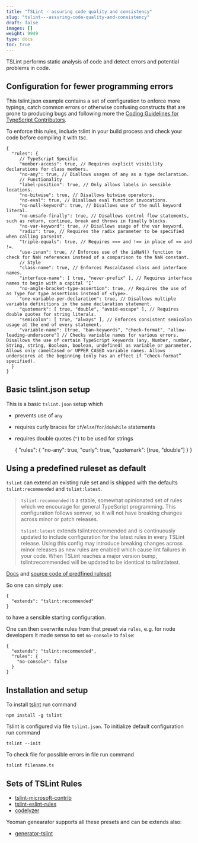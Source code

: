 ```yaml
---
title: "TSLint - assuring code quality and consistency"
slug: "tslint---assuring-code-quality-and-consistency"
draft: false
images: []
weight: 9949
type: docs
toc: true
---
```


TSLint performs static analysis of code and detect errors and potential problems in code. 

## Configuration for fewer programming errors
This tslint.json example contains a set of configuration to enforce more typings, catch common errors or otherwise confusing constructs that are prone to producing bugs and following more the [Coding Guidelines for TypeScript Contributors][1].

To enforce this rules, include tslint in your build process and check your code before compiling it with tsc. 

    {
      "rules": {
         // TypeScript Specific
         "member-access": true, // Requires explicit visibility declarations for class members.
         "no-any": true, // Diallows usages of any as a type declaration.
         // Functionality
         "label-position": true, // Only allows labels in sensible locations.
         "no-bitwise": true, // Disallows bitwise operators.
         "no-eval": true, // Disallows eval function invocations.
         "no-null-keyword": true, // Disallows use of the null keyword literal.
         "no-unsafe-finally": true, // Disallows control flow statements, such as return, continue, break and throws in finally blocks.
         "no-var-keyword": true, // Disallows usage of the var keyword.
         "radix": true, // Requires the radix parameter to be specified when calling parseInt.
         "triple-equals": true, // Requires === and !== in place of == and !=.
         "use-isnan": true, // Enforces use of the isNaN() function to check for NaN references instead of a comparison to the NaN constant.
         // Style
         "class-name": true, // Enforces PascalCased class and interface names. 
         "interface-name": [ true, "never-prefix" ], // Requires interface names to begin with a capital ‘I’
         "no-angle-bracket-type-assertion": true, // Requires the use of as Type for type assertions instead of <Type>.
         "one-variable-per-declaration": true, // Disallows multiple variable definitions in the same declaration statement.
         "quotemark": [ true, "double", "avoid-escape" ], // Requires double quotes for string literals.
         "semicolon": [ true, "always" ], // Enforces consistent semicolon usage at the end of every statement.
         "variable-name": [true, "ban-keywords", "check-format", "allow-leading-underscore"] // Checks variable names for various errors. Disallows the use of certain TypeScript keywords (any, Number, number, String, string, Boolean, boolean, undefined) as variable or parameter. Allows only camelCased or UPPER_CASED variable names. Allows underscores at the beginning (only has an effect if “check-format” specified).
      }
    }


  [1]: https://github.com/Microsoft/TypeScript/wiki/Coding-guidelines

## Basic tslint.json setup
This is a basic `tslint.json` setup which

 - prevents use of `any`
 - requires curly braces for `if`/`else`/`for`/`do`/`while` statements
 - requires double quotes (`"`) to be used for strings


    {
        "rules": {
            "no-any": true,
            "curly": true,
            "quotemark": [true, "double"]
        }
    }

## Using a predefined ruleset as default
`tslint` can extend an existing rule set and is shipped with the defaults `tslint:recommended` and `tslint:latest`.


> `tslint:recommended` is a stable, somewhat opinionated set of rules which we encourage for general TypeScript programming. This configuration follows semver, so it will not have breaking changes across minor or patch releases.
> 
> `tslint:latest` extends tslint:recommended and is continuously updated to include configuration for the latest rules in every TSLint release. Using this config may introduce breaking changes across minor releases as new rules are enabled which cause lint failures in your code. When TSLint reaches a major version bump, tslint:recommended will be updated to be identical to tslint:latest.

[Docs](https://www.npmjs.com/package/tslint) and [source code of predfined ruleset](https://github.com/palantir/tslint/tree/master/src/configs)

So one can simply use:

    {
      "extends": "tslint:recommended"
    }

to have a sensible starting configuration.

One can then overwrite rules from that preset via `rules`, e.g. for node developers it made sense to set `no-console` to `false`:

    {
      "extends": "tslint:recommended",
      "rules": {
        "no-console": false
      }
    }

## Installation and setup
To install [tslint][1] run command

    npm install -g tslint

Tslint is configured via file `tslint.json`. To initialize default configuration run command

    tslint --init

To check file for possible errors in file run command

    tslint filename.ts

  [1]: https://github.com/palantir/tslint

## Sets of TSLint Rules
 - [tslint-microsoft-contrib](https://github.com/Microsoft/tslint-microsoft-contrib)
 - [tslint-eslint-rules](https://github.com/buzinas/tslint-eslint-rules)
 - [codelyzer](https://github.com/mgechev/codelyzer)

Yeoman genearator supports all these presets and can be extends also:
 - [generator-tslint](https://github.com/greybax/generator-tslint)
    

